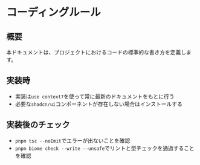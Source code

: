 # コーディングルール

## 概要
本ドキュメントは、プロジェクトにおけるコードの標準的な書き方を定義します。

## 実装時
- 実装は`use context7`を使って常に最新のドキュメントをもとに行う
- 必要な`shadcn/ui`コンポーネントが存在しない場合はインストールする

## 実装後のチェック
- `pnpm tsc --noEmit`でエラーが出ないことを確認
- `pnpm biome check --write --unsafe`でリントと型チェックを通過することを確認